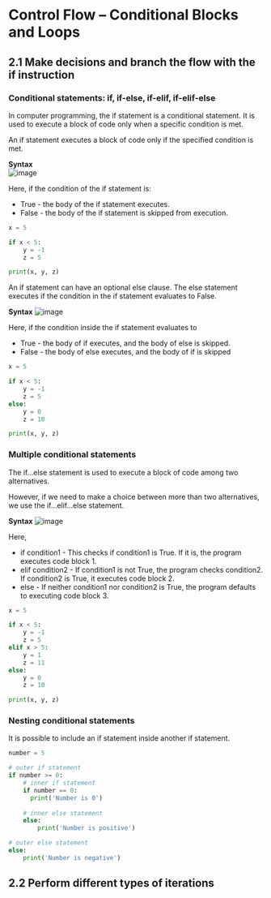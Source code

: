 # Control Flow – Conditional Blocks and Loops

## 2.1 Make decisions and branch the flow with the if instruction

### Conditional statements: if, if-else, if-elif, if-elif-else

In computer programming, the if statement is a conditional statement. It is used to execute a block of code only when a specific condition is met.

An if statement executes a block of code only if the specified condition is met.

**Syntax** <br/>
![image](https://github.com/asmalizaa/pythoncustomized/assets/23090837/84fc8381-c2e6-4ee7-b437-7224a361d897)

Here, if the condition of the if statement is:
- True - the body of the if statement executes.
- False - the body of the if statement is skipped from execution.

```python
x = 5

if x < 5:
    y = -1
    z = 5

print(x, y, z)
```

An if statement can have an optional else clause. The else statement executes if the condition in the if statement evaluates to False.

**Syntax**
![image](https://github.com/asmalizaa/pythoncustomized/assets/23090837/4511298a-888c-4c61-8c4d-4dd1a6b40e8d)

Here, if the condition inside the if statement evaluates to
- True - the body of if executes, and the body of else is skipped.
- False - the body of else executes, and the body of if is skipped

```python
x = 5

if x < 5:
    y = -1
    z = 5
else:
    y = 0
    z = 10

print(x, y, z)
```

### Multiple conditional statements 

The if...else statement is used to execute a block of code among two alternatives.

However, if we need to make a choice between more than two alternatives, we use the if...elif...else statement.

**Syntax**
![image](https://github.com/asmalizaa/pythoncustomized/assets/23090837/b67f4ab8-2b7d-497f-afec-57c782983b3b)

Here,
- if condition1 - This checks if condition1 is True. If it is, the program executes code block 1.
- elif condition2 - If condition1 is not True, the program checks condition2. If condition2 is True, it executes code block 2.
- else - If neither condition1 nor condition2 is True, the program defaults to executing code block 3.

```python
x = 5

if x < 5:
    y = -1
    z = 5
elif x > 5:
    y = 1
    z = 11
else:
    y = 0
    z = 10

print(x, y, z)
```

### Nesting conditional statements

It is possible to include an if statement inside another if statement. 

```python
number = 5

# outer if statement
if number >= 0:
    # inner if statement
    if number == 0:
      print('Number is 0')
    
    # inner else statement
    else:
        print('Number is positive')

# outer else statement
else:
    print('Number is negative')
```

## 2.2  Perform different types of iterations
